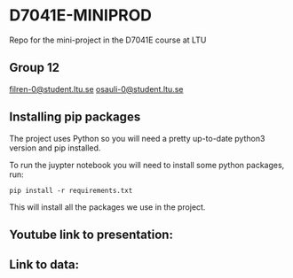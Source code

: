# D7041E-MINIPROD
Repo for the mini-project in the D7041E course at LTU

## Group 12
  filren-0@student.ltu.se
  osauli-0@student.ltu.se

## Installing pip packages
The project uses Python so you will need a pretty up-to-date python3 version and pip installed.


To run the juypter notebook you will need to install some python packages, run:
```
pip install -r requirements.txt
```
This will install all the packages we use in the project.

## Youtube link to presentation: 
## Link to data: 

